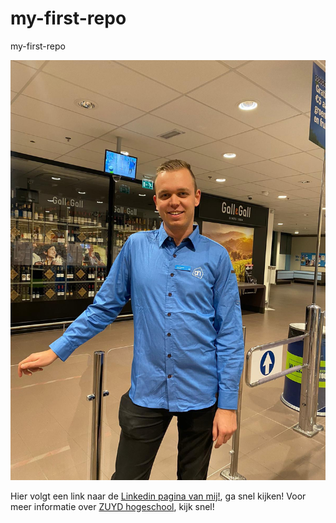 # my-first-repo
my-first-repo

![een foto van mijzelf](1222222.jpeg)

Hier volgt een link naar de [Linkedin pagina van mij!](https://nl.linkedin.com/in/jesse-dassen), ga snel kijken!
Voor meer informatie over [ZUYD hogeschool](https://www.zuyd.nl), kijk snel!
